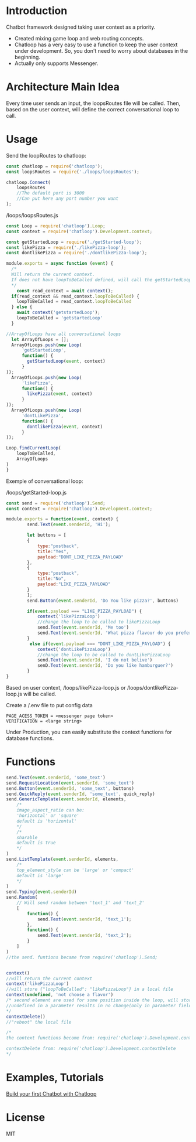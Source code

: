 # Introduction

Chatbot framework designed taking user context as a priority. 
* Created mixing game loop and web routing concepts.
* Chatloop has a very easy to use a function to keep the user context under development. So, you don't need to worry about databases in the beginning.
* Actually only supports Messenger.


# Architecture Main Idea

Every time user sends an input, the loopsRoutes file will be called. Then, based on the user context, will define the correct conversational loop to call.

# Usage

Send the loopRoutes to chatloop:
```js
const chatloop = require('chatloop');
const loopsRoutes = require('./loops/loopsRoutes');

chatloop.Connect(
    loopsRoutes
    //The default port is 3000
    //Can put here any port number you want
);
```


/loops/loopsRoutes.js
```js
const Loop = require('chatloop').Loop;
const context = require('chatloop').Development.context;

const getStartedLoop = require('./getStarted-loop');
const likePizza = require('./likePizza-loop');
const dontlikePizza = require('./dontlikePizza-loop');

module.exports = async function (event) {    
  /*
  Will return the current context. 
  If does not have loopToBeCalled defined, will call the getStartedLoop.
  */
    const read_context = await context();
  if(read_context && read_context.loopToBeCalled) {
    loopToBeCalled = read_context.loopToBeCalled
  } else {
    await context('getstartedLoop');
    loopToBeCalled = 'getstartedLoop'
  }

//ArrayOfLoops have all conversational loops
  let ArrayOfLoops = [];
  ArrayOfLoops.push(new Loop(
      'getStartedLoop',
      function() {
        getStartedLoop(event, context)
      }
));
  ArrayOfLoops.push(new Loop(
      'likePizza',
      function() {
        likePizza(event, context)
      }
));
  ArrayOfLoops.push(new Loop(
      'dontLikePizza',
      function() {
        dontlikePizza(event, context)
      }
));

Loop.findCurrentLoop(
    loopToBeCalled,
    ArrayOfLoops
)
}
```


Exemple of conversational loop:

/loops/getStarted-loop.js
```js
const send = require('chatloop').Send;
const context = require('chatloop').Development.context;

module.exports = function(event, context) {
        send.Text(event.senderId, 'Hi');

        let buttons = [
        {
            type:"postback",
            title:"Yes",
            payload:"DONT_LIKE_PIZZA_PAYLOAD"
        },
        {
            type:"postback",
            title:"No",
            payload:"LIKE_PIZZA_PAYLOAD"
        }
        ];
        send.Button(event.senderId, 'Do You like pizza?', buttons)

        if(event.payload === "LIKE_PIZZA_PAYLOAD") {
            context('likePizzaLoop')
            //change the loop to be called to likePizzaLoop
            send.Text(event.senderId, 'Me too')
            send.Text(event.senderId, 'What pizza flavour do you prefer?')
        }
         else if(event.payload === "DONT_LIKE_PIZZA_PAYLOAD") {
            context('dontLikePizzaLoop') 
            //change the loop to be called to dontLikePizzaLoop
            send.Text(event.senderId, 'I do not belive')
            senD.Text(event.senderId, 'Do you like hamburguer?')
        }
}
```
Based on user context, /loops/likePizza-loop.js or 
/loops/dontlikePizza-loop.js will be called. 


Create a /.env file to put config data
```.env
PAGE_ACESS_TOKEN = <messenger page token>
VERIFICATION = <large string>
```


Under Production, you can easily substitute the context functions for database functions. 


# Functions
```js
send.Text(event.senderId, 'some_text')
send.RequestLocation(event.senderId, 'some_text')
send.Button(event.senderId, 'some_text', buttons)
send.QuickReply(event.senderId, 'some_text', quick_reply)
send.GenericTemplate(event.senderId, elements,
    /*
    image_aspect_ratio can be:
    'horizontal' or 'square'
    default is 'horizontal'
    */
    /*
    sharable 
    default is true
    */
)
send.ListTemplate(event.senderId, elements,
    /*
    top_element_style can be 'large' or 'compact'
    default is 'large'
    */
)
send.Typing(event.senderId)
send.Random(
    // Will send random between 'text_1' and 'text_2' 
    [
        function() {
            send.Text(event.senderId, 'text_1');
        },
        function() {
            send.Text(event.senderId, 'text_2');
        }
    ]
)
//the send. funtions became from require('chatloop').Send;


context() 
//will return the current context
context('likePizzaLoop') 
//will store {"loopToBeCalled": "likePizzaLoop"} in a local file
context(undefined, 'not choose a flavor')
/* second element are used for some position inside the loop, will store {"position": "not choose a flavor"}
//undefined in a parameter results in no change(only in parameter field) 
*/
contextDelete()
//"reboot" the local file

/*
the context functions become from: require('chatloop').Development.context

contextDelete from: require('chatloop').Development.contextDelete
*/
```


# Examples, Tutorials
[Build your first Chatbot with Chatloop](https://medium.com/@thalesmdav/build-your-first-chatbot-with-chatloop-ddd21e47e21)


# License

MIT